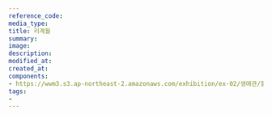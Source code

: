 ```yaml
---
reference_code:
media_type:
title: 리계월
summary:
image:
description:
modified_at:
created_at:
components:
- https://wwm3.s3.ap-northeast-2.amazonaws.com/exhibition/ex-02/생애관/할머니들/리계월.jpg
tags:
-
---
```

